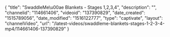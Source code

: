 {
    "title": "SwaddleMe\u00ae Blankets - Stages 1,2,3,4",
    "description": "",
    "channelid": "114661406",
    "videoid": "137390829",
    "date_created": "1515789056",
    "date_modified": "1516122777",
    "type": "captivate",
    "layout": "channelVideo",
    "url": "\/latest-videos\/swaddleme-blankets-stages-1-2-3-4-mp4\/114661406-137390829"
}